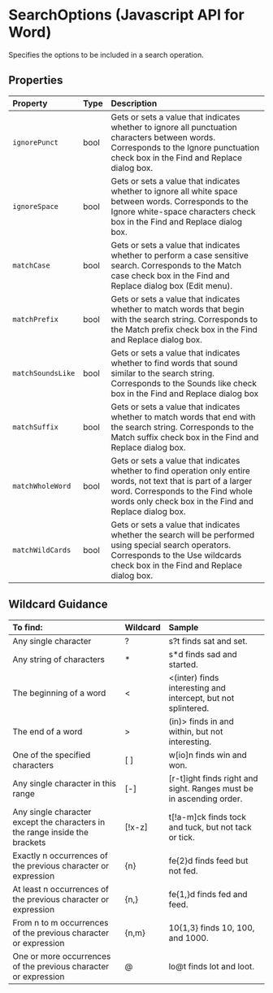 # SearchOptions (Javascript API for Word) 
Specifies the options to be included in a search operation.

## Properties

| Property         | Type    |Description|
|:-----------------|:--------|:----------|
|`ignorePunct`| bool | Gets or sets a value that indicates whether to ignore all punctuation characters between words. Corresponds to the Ignore punctuation check box in the Find and Replace dialog box.|  
|`ignoreSpace`| bool |Gets or sets a value that indicates whether to ignore all white space between words. Corresponds to the Ignore white-space characters check box in the Find and Replace dialog box.|
|`matchCase`| bool |Gets or sets a value that indicates whether to perform a case sensitive search. Corresponds to the Match case check box in the Find and Replace dialog box (Edit menu).| 
|`matchPrefix`| bool  |Gets or sets a value that indicates whether to match words that begin with the search string. Corresponds to the Match prefix check box in the Find and Replace dialog box. |
|`matchSoundsLike`| bool |Gets or sets a value that indicates whether to find words that sound similar to the search string. Corresponds to the Sounds like check box in the Find and Replace dialog box | 
|`matchSuffix`| bool |Gets or sets a value that indicates whether to match words that end with the search string. Corresponds to the Match suffix check box in the Find and Replace dialog box. | 
|`matchWholeWord`| bool |Gets or sets a value that indicates whether to find operation only entire words, not text that is part of a larger word. Corresponds to the Find whole words only check box in the Find and Replace dialog box. | 
|`matchWildCards`| bool |Gets or sets a value that indicates whether the search will be performed using special search operators. Corresponds to the Use wildcards check box in the Find and Replace dialog box. |  |



## Wildcard Guidance 

| To find:         | Wildcard |  Sample |
|:-----------------|:--------|:----------|
| Any single character| ? |s?t finds sat and set. |
|Any string of characters| * |s*d finds sad and started.|
|The beginning of a word|< |<(inter) finds interesting and intercept, but not splintered.|
|The end of a word |> |(in)> finds in and within, but not interesting.|
|One of the specified characters|[ ] |w[io]n finds win and won.|
|Any single character in this range| [-] |[r-t]ight finds right and sight. Ranges must be in ascending order.|
|Any single character except the characters in the range inside the brackets|[!x-z] |t[!a-m]ck finds tock and tuck, but not tack or tick.|
|Exactly n occurrences of the previous character or expression|{n} |fe{2}d finds feed but not fed.|
|At least n occurrences of the previous character or expression|{n,} |fe{1,}d finds fed and feed.|
|From n to m occurrences of the previous character or expression|{n,m} |10{1,3} finds 10, 100, and 1000.|
|One or more occurrences of the previous character or expression|@ |lo@t finds lot and loot.|
























